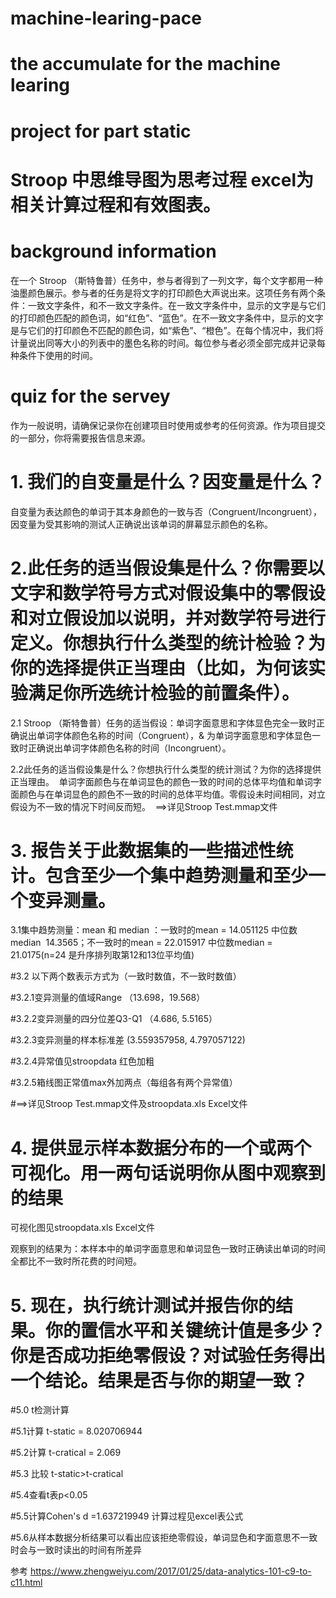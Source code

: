 # machine-learing-pace
# the accumulate for the machine learing
# project for part static
# Stroop 中思维导图为思考过程 excel为相关计算过程和有效图表。
# background information
在一个 Stroop （斯特鲁普）任务中，参与者得到了一列文字，每个文字都用一种油墨颜色展示。参与者的任务是将文字的打印颜色大声说出来。这项任务有两个条件：一致文字条件，和不一致文字条件。在一致文字条件中，显示的文字是与它们的打印颜色匹配的颜色词，如“红色”、“蓝色”。在不一致文字条件中，显示的文字是与它们的打印颜色不匹配的颜色词，如“紫色”、“橙色”。在每个情况中，我们将计量说出同等大小的列表中的墨色名称的时间。每位参与者必须全部完成并记录每种条件下使用的时间。
# quiz for the servey
作为一般说明，请确保记录你在创建项目时使用或参考的任何资源。作为项目提交的一部分，你将需要报告信息来源。

# 1.	我们的自变量是什么？因变量是什么？
自变量为表达颜色的单词于其本身颜色的一致与否（Congruent/Incongruent），因变量为受其影响的测试人正确说出该单词的屏幕显示颜色的名称。

# 2.此任务的适当假设集是什么？你需要以文字和数学符号方式对假设集中的零假设和对立假设加以说明，并对数学符号进行定义。你想执行什么类型的统计检验？为你的选择提供正当理由（比如，为何该实验满足你所选统计检验的前置条件）。

2.1 Stroop （斯特鲁普）任务的适当假设：单词字面意思和字体显色完全一致时正确说出单词字体颜色名称的时间（Congruent），& 为单词字面意思和字体显色一致时正确说出单词字体颜色名称的时间（Incongruent）。

2.2此任务的适当假设集是什么？你想执行什么类型的统计测试？为你的选择提供正当理由。  单词字面颜色与在单词显色的颜色一致的时间的总体平均值和单词字面颜色与在单词显色的颜色不一致的时间的总体平均值。零假设未时间相同，对立假设为不一致的情况下时间反而短。  ==>详见Stroop Test.mmap文件

# 3.	报告关于此数据集的一些描述性统计。包含至少一个集中趋势测量和至少一个变异测量。

3.1集中趋势测量：mean  和 median ：一致时的mean = 14.051125 中位数 median  14.3565；不一致时的mean = 22.015917 中位数median = 21.0175(n=24 是升序排列取第12和13位平均值)

#3.2 以下两个数表示方式为（一致时数值，不一致时数值）

#3.2.1变异测量的值域Range （13.698，19.568）

#3.2.2变异测量的四分位差Q3-Q1 （4.686, 5.5165）

#3.2.3变异测量的样本标准差 (3.559357958, 4.797057122)

#3.2.4异常值见stroopdata 红色加粗

#3.2.5箱线图正常值max外加两点（每组各有两个异常值）

#==>详见Stroop Test.mmap文件及stroopdata.xls Excel文件

# 4.	提供显示样本数据分布的一个或两个可视化。用一两句话说明你从图中观察到的结果

可视化图见stroopdata.xls Excel文件

观察到的结果为：本样本中的单词字面意思和单词显色一致时正确读出单词的时间全都比不一致时所花费的时间短。

# 5.	现在，执行统计测试并报告你的结果。你的置信水平和关键统计值是多少？你是否成功拒绝零假设？对试验任务得出一个结论。结果是否与你的期望一致？
#5.0 t检测计算

#5.1计算 t-static = 8.020706944

#5.2计算 t-cratical = 2.069

#5.3 比较 t-static>t-cratical

#5.4查看t表p<0.05

#5.5计算Cohen's d =1.637219949 计算过程见excel表公式

#5.6从样本数据分析结果可以看出应该拒绝零假设，单词显色和字面意思不一致时会与一致时读出的时间有所差异

参考 https://www.zhengweiyu.com/2017/01/25/data-analytics-101-c9-to-c11.html
